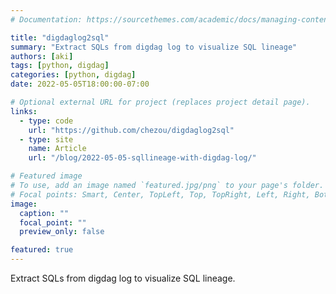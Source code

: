 ```yaml
---
# Documentation: https://sourcethemes.com/academic/docs/managing-content/

title: "digdaglog2sql"
summary: "Extract SQLs from digdag log to visualize SQL lineage"
authors: [aki]
tags: [python, digdag]
categories: [python, digdag]
date: 2022-05-05T18:00:00-07:00

# Optional external URL for project (replaces project detail page).
links:
  - type: code
    url: "https://github.com/chezou/digdaglog2sql"
  - type: site
    name: Article
    url: "/blog/2022-05-05-sqllineage-with-digdag-log/"

# Featured image
# To use, add an image named `featured.jpg/png` to your page's folder.
# Focal points: Smart, Center, TopLeft, Top, TopRight, Left, Right, BottomLeft, Bottom, BottomRight.
image:
  caption: ""
  focal_point: ""
  preview_only: false

featured: true
---
```


Extract SQLs from digdag log to visualize SQL lineage.
